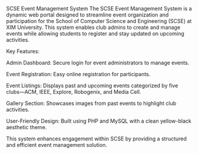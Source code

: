 SCSE Event Management System
The SCSE Event Management System is a dynamic web portal designed to streamline event organization and participation for the School of Computer Science and Engineering (SCSE) at XIM University. This system enables club admins to create and manage events while allowing students to register and stay updated on upcoming activities.

Key Features:

Admin Dashboard: Secure login for event administrators to manage events.

Event Registration: Easy online registration for participants.

Event Listings: Displays past and upcoming events categorized by five clubs—ACM, IEEE, Explore, Robogenix, and Media Cell.

Gallery Section: Showcases images from past events to highlight club activities.

User-Friendly Design: Built using PHP and MySQL with a clean yellow-black aesthetic theme.

This system enhances engagement within SCSE by providing a structured and efficient event management solution.

